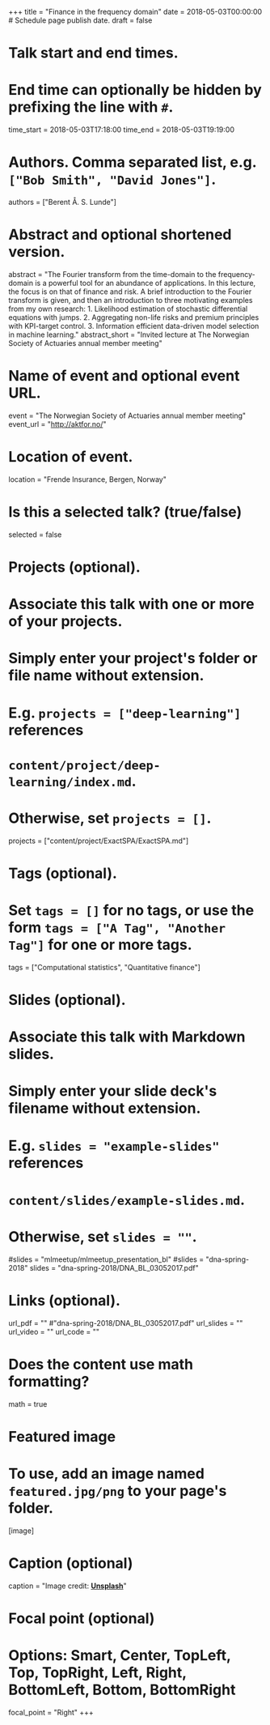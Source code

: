 +++
title = "Finance in the frequency domain"
date = 2018-05-03T00:00:00  # Schedule page publish date.
draft = false

# Talk start and end times.
#   End time can optionally be hidden by prefixing the line with `#`.
time_start = 2018-05-03T17:18:00
time_end = 2018-05-03T19:19:00

# Authors. Comma separated list, e.g. `["Bob Smith", "David Jones"]`.
authors = ["Berent Å. S. Lunde"]

# Abstract and optional shortened version.
abstract = "The Fourier transform from the time-domain to the frequency-domain is a powerful tool for an abundance of applications. In this lecture, the focus is on that of finance and risk. A brief introduction to the Fourier transform is given, and then an introduction to three motivating examples from my own research: 1. Likelihood estimation of stochastic differential equations with jumps. 2. Aggregating non-life risks and premium principles with KPI-target control. 3. Information efficient data-driven model selection in machine learning."
abstract_short = "Invited lecture at The Norwegian Society of Actuaries annual member meeting"

# Name of event and optional event URL.
event = "The Norwegian Society of Actuaries annual member meeting"
event_url = "http://aktfor.no/"

# Location of event.
location = "Frende Insurance, Bergen, Norway"

# Is this a selected talk? (true/false)
selected = false

# Projects (optional).
#   Associate this talk with one or more of your projects.
#   Simply enter your project's folder or file name without extension.
#   E.g. `projects = ["deep-learning"]` references 
#   `content/project/deep-learning/index.md`.
#   Otherwise, set `projects = []`.
projects = ["content/project/ExactSPA/ExactSPA.md"]

# Tags (optional).
#   Set `tags = []` for no tags, or use the form `tags = ["A Tag", "Another Tag"]` for one or more tags.
tags = ["Computational statistics", "Quantitative finance"]

# Slides (optional).
#   Associate this talk with Markdown slides.
#   Simply enter your slide deck's filename without extension.
#   E.g. `slides = "example-slides"` references 
#   `content/slides/example-slides.md`.
#   Otherwise, set `slides = ""`.
#slides = "mlmeetup/mlmeetup_presentation_bl"
#slides = "dna-spring-2018"
slides = "dna-spring-2018/DNA_BL_03052017.pdf"

# Links (optional).
url_pdf = "" #"dna-spring-2018/DNA_BL_03052017.pdf"
url_slides = ""
url_video = ""
url_code = ""

# Does the content use math formatting?
math = true

# Featured image
# To use, add an image named `featured.jpg/png` to your page's folder. 
[image]
  # Caption (optional)
  caption = "Image credit: [**Unsplash**](https://unsplash.com/photos/bzdhc5b3Bxs)"

  # Focal point (optional)
  # Options: Smart, Center, TopLeft, Top, TopRight, Left, Right, BottomLeft, Bottom, BottomRight
  focal_point = "Right"
+++

